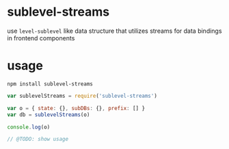 # sublevel-streams
use `level-sublevel` like data structure that utilizes streams for data bindings in frontend components

# usage
`npm install sublevel-streams`

```js
var sublevelStreams = require('sublevel-streams')

var o = { state: {}, subDBs: {}, prefix: [] }
var db = sublevelStreams(o)

console.log(o)

// @TODO: show usage

```
